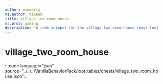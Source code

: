```yaml
---
author: mammerla
ms.author: mikeam
title: village_two_room_house
ms.prod: gaming
description: "A code snippet for the village two room house chest loot table"
---
```


# village_two_room_house

:::code language="json" source="../../../VanillaBehaviorPack/loot_tables/chests/village_two_room_house.json":::
